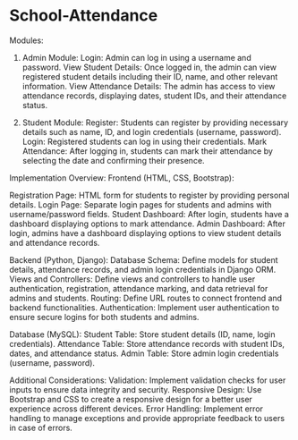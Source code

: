# School-Attendance

Modules:
1. Admin Module:
Login: Admin can log in using a username and password.
View Student Details: Once logged in, the admin can view registered student details including their ID, name, and other relevant information.
View Attendance Details: The admin has access to view attendance records, displaying dates, student IDs, and their attendance status.

3. Student Module:
Register: Students can register by providing necessary details such as name, ID, and login credentials (username, password).
Login: Registered students can log in using their credentials.
Mark Attendance: After logging in, students can mark their attendance by selecting the date and confirming their presence.

Implementation Overview:
Frontend (HTML, CSS, Bootstrap):

Registration Page: HTML form for students to register by providing personal details.
Login Page: Separate login pages for students and admins with username/password fields.
Student Dashboard: After login, students have a dashboard displaying options to mark attendance.
Admin Dashboard: After login, admins have a dashboard displaying options to view student details and attendance records.

Backend (Python, Django):
Database Schema: Define models for student details, attendance records, and admin login credentials in Django ORM.
Views and Controllers: Define views and controllers to handle user authentication, registration, attendance marking, and data retrieval for admins and students.
Routing: Define URL routes to connect frontend and backend functionalities.
Authentication: Implement user authentication to ensure secure logins for both students and admins.

Database (MySQL):
Student Table: Store student details (ID, name, login credentials).
Attendance Table: Store attendance records with student IDs, dates, and attendance status.
Admin Table: Store admin login credentials (username, password).

Additional Considerations:
Validation: Implement validation checks for user inputs to ensure data integrity and security.
Responsive Design: Use Bootstrap and CSS to create a responsive design for a better user experience across different devices.
Error Handling: Implement error handling to manage exceptions and provide appropriate feedback to users in case of errors.
